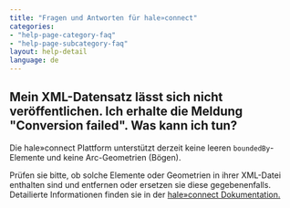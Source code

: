 ```yaml
---
title: "Fragen und Antworten für hale»connect"
categories:
- "help-page-category-faq"
- "help-page-subcategory-faq"
layout: help-detail
language: de
---
```


<h2>Mein XML-Datensatz lässt sich nicht veröffentlichen. Ich erhalte die Meldung "Conversion failed". Was kann ich tun?</h2>

Die hale»connect Plattform unterstützt derzeit keine leeren <code>boundedBy</code>-Elemente und keine Arc-Geometrien (Bögen). 

Prüfen sie bitte, ob solche Elemente oder Geometrien in ihrer XML-Datei enthalten sind und entfernen oder ersetzen sie diese gegebenenfalls.
Detailierte Informationen finden sie in der <a href="https://www.wetransform.to/help/en/help-page-category-datasetworkflow/help-page-subcategory-datasetworkflowcreatedataset/2015/01/10/dataset-create/">hale»connect Dokumentation.</a>
